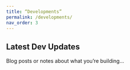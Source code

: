 ```yaml
---
title: “Developments”
permalink: /developments/
nav_order: 3
---
```


## Latest Dev Updates

Blog posts or notes about what you’re building…
